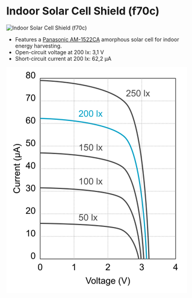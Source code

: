 # Indoor Solar Cell Shield (f70c)
![Indoor Solar Cell Shield (f70c)](../../assets/outline-f70c.png)

* Features a [Panasonic AM-1522CA](https://industry.panasonic.eu/products/energy-building/amorphous-solar-cells/amorton-indoor-environment?utm_campaign=iot-components&utm_medium=github&utm_source=page-f70c) amorphous solar cell for indoor energy harvesting.
* Open-circuit voltage at 200 lx: 3,1 V
* Short-circuit current at 200 lx: 62,2 µA

![AM-1522 I-V](../../assets/am-1522-i-v.png)
